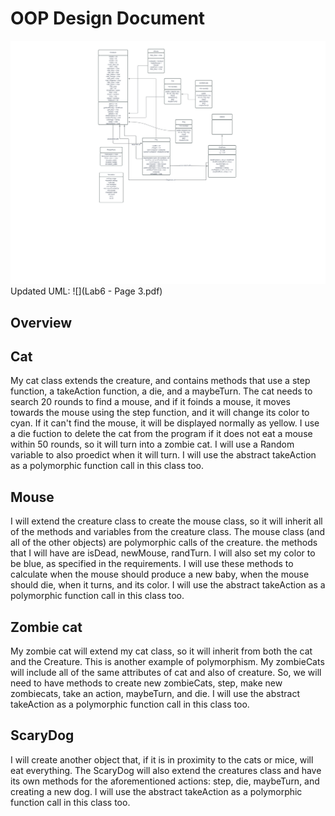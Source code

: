 # OOP Design Document

![](UML.png)
Updated UML:
![](Lab6 - Page 3.pdf)

## Overview

## Cat
My cat class extends the creature, and contains methods that use a step function, a takeAction function, a die, and a maybeTurn. The cat needs to search 20 rounds to find a mouse, and if it foinds a mouse, it moves towards the mouse using the step function, and it will change its color to cyan. If it can't find the mouse, it will be displayed normally as yellow. I use a die fuction to delete the cat from the program if it does not eat a mouse within 50 rounds, so it will turn into a zombie cat. I will use a Random variable to also proedict when it will turn. I will use the abstract takeAction as a polymorphic function call in this class too.
## Mouse
I will extend the creature class to create the mouse class, so it will inherit all of the methods and variables from the creature class. The mouse class (and all of the other objects) are polymorphic calls of the creature. the methods that I will have are isDead, newMouse, randTurn. I will also set my color to be blue, as specified in the requirements. I will use these methods to calculate when the mouse should produce a new baby, when the mouse should die, when it turns, and its color.  I will use the abstract takeAction as a polymorphic function call in this class too.

## Zombie cat
My zombie cat will extend my cat class, so it will inherit from both the cat and the Creature. This is another example of polymorphism. My zombieCats will include all of the same attributes of cat and also of creature. So, we will need to have methods to create new zombieCats, step, make new zombiecats, take an action, maybeTurn, and die. I will use the abstract takeAction as a polymorphic function call in this class too.

## ScaryDog
I will create another object that, if it is in proximity to the cats or mice, will eat everything. The ScaryDog will also extend the creatures class and have its own methods for the aforementioned actions: step, die, maybeTurn, and creating a new dog. I will use the abstract takeAction as a polymorphic function call in this class too.
